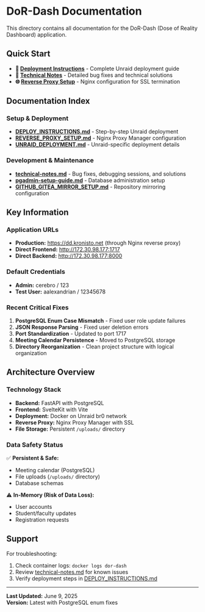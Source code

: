 # DoR-Dash Documentation

This directory contains all documentation for the DoR-Dash (Dose of Reality Dashboard) application.

## Quick Start

- **🚀 [Deployment Instructions](DEPLOY_INSTRUCTIONS.md)** - Complete Unraid deployment guide
- **🔧 [Technical Notes](technical-notes.md)** - Detailed bug fixes and technical solutions
- **🌐 [Reverse Proxy Setup](REVERSE_PROXY_SETUP.md)** - Nginx configuration for SSL termination

## Documentation Index

### Setup & Deployment
- **[DEPLOY_INSTRUCTIONS.md](DEPLOY_INSTRUCTIONS.md)** - Step-by-step Unraid deployment
- **[REVERSE_PROXY_SETUP.md](REVERSE_PROXY_SETUP.md)** - Nginx Proxy Manager configuration
- **[UNRAID_DEPLOYMENT.md](UNRAID_DEPLOYMENT.md)** - Unraid-specific deployment details

### Development & Maintenance  
- **[technical-notes.md](technical-notes.md)** - Bug fixes, debugging sessions, and solutions
- **[pgadmin-setup-guide.md](pgadmin-setup-guide.md)** - Database administration setup
- **[GITHUB_GITEA_MIRROR_SETUP.md](GITHUB_GITEA_MIRROR_SETUP.md)** - Repository mirroring configuration

## Key Information

### Application URLs
- **Production:** https://dd.kronisto.net (through Nginx reverse proxy)
- **Direct Frontend:** http://172.30.98.177:1717
- **Direct Backend:** http://172.30.98.177:8000

### Default Credentials
- **Admin:** cerebro / 123
- **Test User:** aalexandrian / 12345678

### Recent Critical Fixes
1. **PostgreSQL Enum Case Mismatch** - Fixed user role update failures
2. **JSON Response Parsing** - Fixed user deletion errors
3. **Port Standardization** - Updated to port 1717
4. **Meeting Calendar Persistence** - Moved to PostgreSQL storage
5. **Directory Reorganization** - Clean project structure with logical organization

## Architecture Overview

### Technology Stack
- **Backend:** FastAPI with PostgreSQL
- **Frontend:** SvelteKit with Vite
- **Deployment:** Docker on Unraid br0 network
- **Reverse Proxy:** Nginx Proxy Manager with SSL
- **File Storage:** Persistent `/uploads/` directory

### Data Safety Status
✅ **Persistent & Safe:**
- Meeting calendar (PostgreSQL)
- File uploads (`/uploads/` directory)
- Database schemas

⚠️ **In-Memory (Risk of Data Loss):**
- User accounts
- Student/faculty updates  
- Registration requests

## Support

For troubleshooting:
1. Check container logs: `docker logs dor-dash`
2. Review [technical-notes.md](technical-notes.md) for known issues
3. Verify deployment steps in [DEPLOY_INSTRUCTIONS.md](DEPLOY_INSTRUCTIONS.md)

---

**Last Updated:** June 9, 2025  
**Version:** Latest with PostgreSQL enum fixes